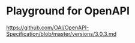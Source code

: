 # Playground for OpenAPI

<https://github.com/OAI/OpenAPI-Specification/blob/master/versions/3.0.3.md>
